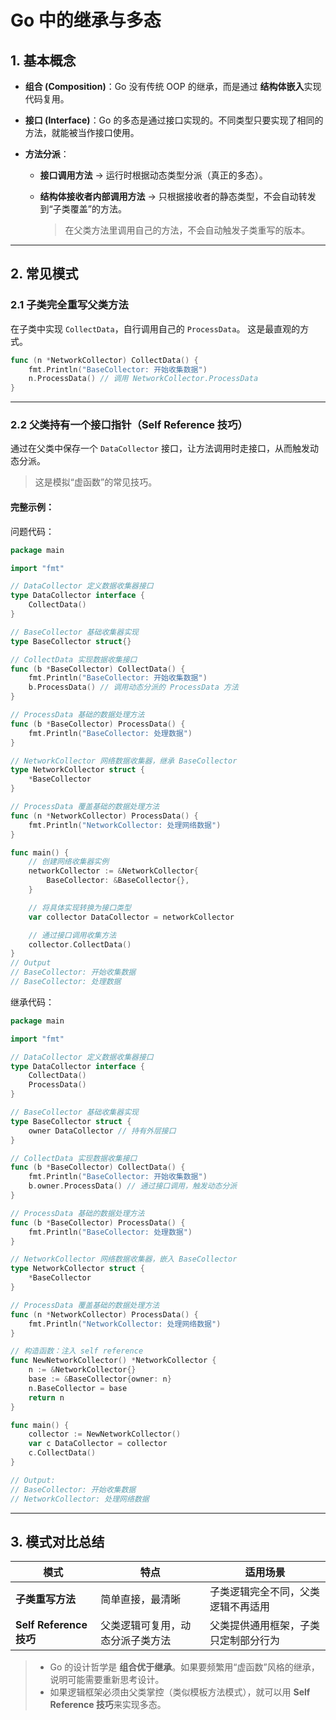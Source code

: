 # Go 中的继承与多态

## 1. 基本概念

- **组合 (Composition)**：Go 没有传统 OOP 的继承，而是通过 **结构体嵌入**实现代码复用。

- **接口 (Interface)**：Go 的多态是通过接口实现的。不同类型只要实现了相同的方法，就能被当作接口使用。

- **方法分派**：

  - **接口调用方法** → 运行时根据动态类型分派（真正的多态）。

  - **结构体接收者内部调用方法** → 只根据接收者的静态类型，不会自动转发到“子类覆盖”的方法。

    > 在父类方法里调用自己的方法，不会自动触发子类重写的版本。

------

## 2. 常见模式

### 2.1 子类完全重写父类方法

在子类中实现 `CollectData`，自行调用自己的 `ProcessData`。
 这是最直观的方式。

```go
func (n *NetworkCollector) CollectData() {
    fmt.Println("BaseCollector: 开始收集数据")
    n.ProcessData() // 调用 NetworkCollector.ProcessData
}
```

------

### 2.2 父类持有一个接口指针（Self Reference 技巧）

通过在父类中保存一个 `DataCollector` 接口，让方法调用时走接口，从而触发动态分派。

> 这是模拟“虚函数”的常见技巧。

#### 完整示例：

问题代码：

```go
package main

import "fmt"

// DataCollector 定义数据收集器接口
type DataCollector interface {
	CollectData()
}

// BaseCollector 基础收集器实现
type BaseCollector struct{}

// CollectData 实现数据收集接口
func (b *BaseCollector) CollectData() {
	fmt.Println("BaseCollector: 开始收集数据")
	b.ProcessData() // 调用动态分派的 ProcessData 方法
}

// ProcessData 基础的数据处理方法
func (b *BaseCollector) ProcessData() {
	fmt.Println("BaseCollector: 处理数据")
}

// NetworkCollector 网络数据收集器，继承 BaseCollector
type NetworkCollector struct {
	*BaseCollector
}

// ProcessData 覆盖基础的数据处理方法
func (n *NetworkCollector) ProcessData() {
	fmt.Println("NetworkCollector: 处理网络数据")
}

func main() {
	// 创建网络收集器实例
	networkCollector := &NetworkCollector{
		BaseCollector: &BaseCollector{},
	}

	// 将具体实现转换为接口类型
	var collector DataCollector = networkCollector

	// 通过接口调用收集方法
	collector.CollectData()
}
// Output
// BaseCollector: 开始收集数据
// BaseCollector: 处理数据
```

继承代码：

```go
package main

import "fmt"

// DataCollector 定义数据收集器接口
type DataCollector interface {
	CollectData()
	ProcessData()
}

// BaseCollector 基础收集器实现
type BaseCollector struct {
	owner DataCollector // 持有外层接口
}

// CollectData 实现数据收集接口
func (b *BaseCollector) CollectData() {
	fmt.Println("BaseCollector: 开始收集数据")
	b.owner.ProcessData() // 通过接口调用，触发动态分派
}

// ProcessData 基础的数据处理方法
func (b *BaseCollector) ProcessData() {
	fmt.Println("BaseCollector: 处理数据")
}

// NetworkCollector 网络数据收集器，嵌入 BaseCollector
type NetworkCollector struct {
	*BaseCollector
}

// ProcessData 覆盖基础的数据处理方法
func (n *NetworkCollector) ProcessData() {
	fmt.Println("NetworkCollector: 处理网络数据")
}

// 构造函数：注入 self reference
func NewNetworkCollector() *NetworkCollector {
	n := &NetworkCollector{}
	base := &BaseCollector{owner: n}
	n.BaseCollector = base
	return n
}

func main() {
	collector := NewNetworkCollector()
	var c DataCollector = collector
	c.CollectData()
}

// Output:
// BaseCollector: 开始收集数据
// NetworkCollector: 处理网络数据
```

------

## 3. 模式对比总结

| 模式                    | 特点                             | 适用场景                             |
| ----------------------- | -------------------------------- | ------------------------------------ |
| **子类重写方法**        | 简单直接，最清晰                 | 子类逻辑完全不同，父类逻辑不再适用   |
| **Self Reference 技巧** | 父类逻辑可复用，动态分派子类方法 | 父类提供通用框架，子类只定制部分行为 |

> - Go 的设计哲学是 **组合优于继承**。如果要频繁用“虚函数”风格的继承，说明可能需要重新思考设计。
> - 如果逻辑框架必须由父类掌控（类似模板方法模式），就可以用 **Self Reference 技巧**来实现多态。
